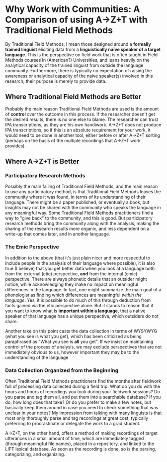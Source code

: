 # Why Work with Communities: A Comparison of using A→Z+T with Traditional Field Methods
By Traditional Field Methods, I mean those designed around a **formally trained linguist** eliciting data from a **linguistically naïve speaker of a target language**. This is the perspective on field work that is often taught in Field Methods courses in (American?) Universities, and leans heavily on the analytical capacity of the trained linguist from outside the language community. Furthermore, there is typically no expectation of raising the awareness or analytical capacity of the naïve speaker(s) involved in this research; their purpose is merely to provide data.

## Where Traditional Field Methods are Better
Probably the main reason Traditional Field Methods are used is the amount of **control** over the outcome in this process. If the researcher doesn't get the desired results, there is no one else to blame. The researcher can trust IPA transcriptions, as they are his own handiwork. A→Z+T does not produce IPA transcriptions, so if this is an absolute requirement for your work, it would need to be done in another tool, either before or after A→Z+T sorting (perhaps on the basis of the multiple recordings that A→Z+T work provides).

## Where A→Z+T is Better
### Participatory Research Methods
Possibly the main failing of Traditional Field Methods, and the main reason to use any participatory method, is that Traditional Field Methods leaves the community where it was found, in terms of its understanding of their language. There might be a paper published, or eventually a book, but insights may not be shared with the community who speaks the language in any meaningful way. Some Traditional Field Methods practitioners find a way to "give back" to the community, and this is good. But participatory research methods bring the community along with the analysis, making the sharing of the research results more organic, and less dependent on a write-up that comes later, and in another language.

### The Emic Perspective
In addition to the above (that it's just plain nicer and more respectful to include people in the analysis of their language where possible), it is also true (I believe) that you get better data when you look at a language both from the external (etic) perspective, **and** from the internal (emic) perspective. There are always phonetic details that an outsider might notice, while acknowledging they make no impact on meaningful differences in the language. In fact, one might summarize the main goal of a phonologist as finding which differences are meaningful _within the language_. Yes, it is possible to do much of this through deduction from facts gained via the etic perspective alone. But it stands to reason that if you want to know what is **important within a language**, that a native speaker of that language has a unique perspective, which outsiders do not share.

Another take on this point casts the data collection in terms of WYSYWYG (what you see is what you get), which has been criticized as being paraphrased as "What you see is **all** you get". If we insist on maintaining control of the process of analysis, we may exclude perspectives that are not immediately obvious to us, however important they may be to the understanding of the language.

### Data Collection Organized from the Beginning
Often Traditional Field Methods practitioners find the months after fieldwork full of processing data collected during a field trip. What do you do with the hours and hours of recordings you took during your fieldwork sessions? Do you parse and tag them all, and put them into a searchable database? If you do, how long does that take? Or do you prefer to make a few notes, but basically keep them around in case you need to check something that was unclear in your notes? My impression from talking with many linguists is that most only thoroughly parse and tag recordings at great cost, typically preferring to procrastinate or delegate the work to a grad student.  

A→Z+T, on the other hand, offers a method of making recordings of target utterances in a small amount of time, which are immediately tagged (through meaningful file names), placed in a repository, and linked to the LIFT lexical database. As soon as the recording is done, so is the parsing, categorizing, and organizing.
